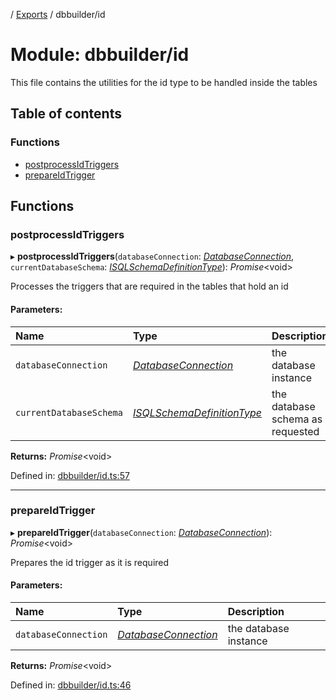 [](../README.md) / [Exports](../modules.md) / dbbuilder/id

# Module: dbbuilder/id

This file contains the utilities for the id type to be handled inside
the tables

## Table of contents

### Functions

- [postprocessIdTriggers](dbbuilder_id.md#postprocessidtriggers)
- [prepareIdTrigger](dbbuilder_id.md#prepareidtrigger)

## Functions

### postprocessIdTriggers

▸ **postprocessIdTriggers**(`databaseConnection`: [*DatabaseConnection*](../classes/database.databaseconnection.md), `currentDatabaseSchema`: [*ISQLSchemaDefinitionType*](../interfaces/base_root_sql.isqlschemadefinitiontype.md)): *Promise*<void\>

Processes the triggers that are required in the tables that hold an id

#### Parameters:

Name | Type | Description |
:------ | :------ | :------ |
`databaseConnection` | [*DatabaseConnection*](../classes/database.databaseconnection.md) | the database instance   |
`currentDatabaseSchema` | [*ISQLSchemaDefinitionType*](../interfaces/base_root_sql.isqlschemadefinitiontype.md) | the database schema as requested    |

**Returns:** *Promise*<void\>

Defined in: [dbbuilder/id.ts:57](https://github.com/onzag/itemize/blob/3efa2a4a/dbbuilder/id.ts#L57)

___

### prepareIdTrigger

▸ **prepareIdTrigger**(`databaseConnection`: [*DatabaseConnection*](../classes/database.databaseconnection.md)): *Promise*<void\>

Prepares the id trigger as it is required

#### Parameters:

Name | Type | Description |
:------ | :------ | :------ |
`databaseConnection` | [*DatabaseConnection*](../classes/database.databaseconnection.md) | the database instance    |

**Returns:** *Promise*<void\>

Defined in: [dbbuilder/id.ts:46](https://github.com/onzag/itemize/blob/3efa2a4a/dbbuilder/id.ts#L46)
